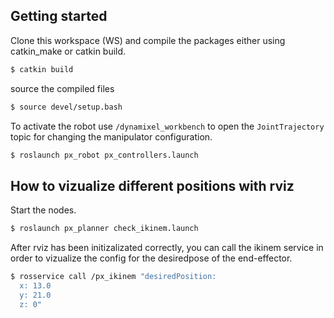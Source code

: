 ## Getting started 
Clone this workspace (WS) and compile the packages either using catkin_make or catkin build. 
```bash
$ catkin build
```
source the compiled files
```bash
$ source devel/setup.bash
```

To activate the robot use `/dynamixel_workbench` to open the `JointTrajectory` topic for changing the manipulator configuration. 
```bash
$ roslaunch px_robot px_controllers.launch
```

## How to vizualize different positions with rviz 
Start the nodes. 
```bash
$ roslaunch px_planner check_ikinem.launch
```
After rviz has been initizalizated correctly, you can call the ikinem service in order to vizualize the config for the desiredpose of the end-effector. 

```bash
$ rosservice call /px_ikinem "desiredPosition:
  x: 13.0
  y: 21.0
  z: 0"
```

